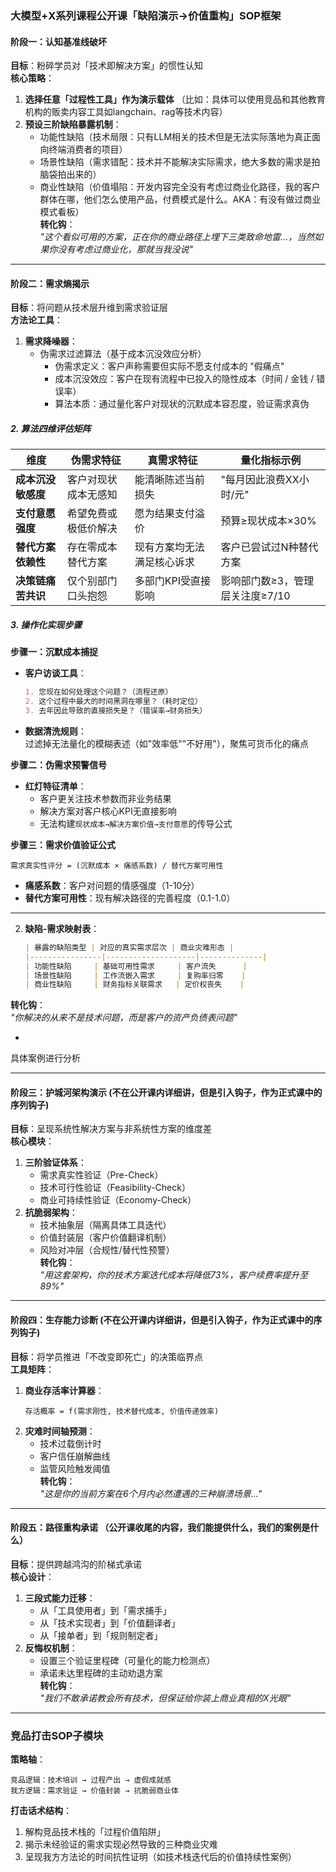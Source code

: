 ### **大模型+X系列课程公开课「缺陷演示→价值重构」SOP框架**

#### **阶段一：认知基准线破坏**  
**目标**：粉碎学员对「技术即解决方案」的惯性认知  
**核心策略**：  
1. **选择任意「过程性工具」作为演示载体**  （比如：具体可以使用竞品和其他教育机构的贩卖内容工具如langchain、rag等技术内容）
2. **预设三阶缺陷暴露机制**：  
   - 功能性缺陷（技术局限：只有LLM相关的技术但是无法实际落地为真正面向终端消费者的项目）  
   - 场景性缺陷（需求错配：技术并不能解决实际需求，绝大多数的需求是拍脑袋拍出来的）  
   - 商业性缺陷（价值塌陷：开发内容完全没有考虑过商业化路径，我的客户群体在哪，他们怎么使用产品，付费模式是什么。AKA：有没有做过商业模式看板）  
**转化钩**：  
*"这个看似可用的方案，正在你的商业路径上埋下三类致命地雷...，当然如果你没有考虑过商业化，那就当我没说"*

---

#### **阶段二：需求熵揭示**  
**目标**：将问题从技术层升维到需求验证层  
**方法论工具**：  
1. **需求降噪器**：  
   - 伪需求过滤算法（基于成本沉没效应分析） 
        - 伪需求定义：客户声称需要但实际不愿支付成本的 "假痛点"
        - 成本沉没效应：客户在现有流程中已投入的隐性成本（时间 / 金钱 / 错误率）
        - 算法本质：通过量化客户对现状的沉默成本容忍度，验证需求真伪

##### **2. 算法四维评估矩阵**
| 维度                | 伪需求特征              | 真需求特征                | 量化指标示例                |
|---------------------|-------------------------|--------------------------|---------------------------|
| **成本沉没敏感度**  | 客户对现状成本无感知     | 能清晰陈述当前损失        | "每月因此浪费XX小时/元"     |
| **支付意愿强度**    | 希望免费或极低价解决     | 愿为结果支付溢价          | 预算≥现状成本×30%          |
| **替代方案依赖性**  | 存在零成本替代方案       | 现有方案均无法满足核心诉求 | 客户已尝试过N种替代方案     |
| **决策链痛苦共识**  | 仅个别部门口头抱怨       | 多部门KPI受直接影响        | 影响部门数≥3，管理层关注度≥7/10 |


##### **3. 操作化实现步骤**

**步骤一：沉默成本捕捉**  
- **客户访谈工具**：  
  ```markdown
  1. 您现在如何处理这个问题？（流程还原）  
  2. 这个过程中最大的时间黑洞在哪里？（耗时定位）  
  3. 去年因此导致的直接损失是？（错误率→财务损失）  
  ```
- **数据清洗规则**：  
  过滤掉无法量化的模糊表述（如"效率低""不好用"），聚焦可货币化的痛点  

**步骤二：伪需求预警信号**  
- **红灯特征清单**：  
  - 客户更关注技术参数而非业务结果  
  - 解决方案对客户核心KPI无直接影响  
  - 无法构建`现状成本→解决方案价值→支付意愿`的传导公式  

**步骤三：需求价值验证公式**  
```
需求真实性评分 = (沉默成本 × 痛感系数) / 替代方案可用性  
```
- **痛感系数**：客户对问题的情感强度（1-10分）  
- **替代方案可用性**：现有解决路径的完善程度（0.1-1.0）  

---

2. **缺陷-需求映射表**：  
   ```markdown
   | 暴露的缺陷类型 | 对应的真实需求层次 | 商业灾难形态 |
   |----------------|--------------------|--------------|
   | 功能性缺陷     | 基础可用性需求     | 客户流失      |
   | 场景性缺陷     | 工作流嵌入需求     | 复购率归零    |
   | 商业性缺陷     | 财务指标关联需求   | 定价权丧失    |
   ```  
**转化钩**：  
*"你解决的从来不是技术问题，而是客户的资产负债表问题"*

+ 

具体案例进行分析

---

#### **阶段三：护城河架构演示**  (不在公开课内详细讲，但是引入钩子，作为正式课中的序列钩子)
**目标**：呈现系统性解决方案与非系统性方案的维度差  
**核心模块**：  
1. **三阶验证体系**：  
   - 需求真实性验证（Pre-Check）  
   - 技术可行性验证（Feasibility-Check）  
   - 商业可持续性验证（Economy-Check）  
2. **抗脆弱架构**：  
   - 技术抽象层（隔离具体工具迭代）  
   - 价值封装层（客户价值翻译机制）  
   - 风险对冲层（合规性/替代性预警）  
**转化钩**：  
*"用这套架构，你的技术方案迭代成本将降低73%，客户续费率提升至89%"*

---

#### **阶段四：生存能力诊断**   (不在公开课内详细讲，但是引入钩子，作为正式课中的序列钩子)
**目标**：将学员推进「不改变即死亡」的决策临界点  
**工具矩阵**：  
1. **商业存活率计算器**：  
   ```  
   存活概率 = f(需求刚性, 技术替代成本, 价值传递效率)  
   ```  
2. **灾难时间轴预测**：  
   - 技术过载倒计时  
   - 客户信任崩解曲线  
   - 监管风险触发阈值  
**转化钩**：  
*"这是你的当前方案在6个月内必然遭遇的三种崩溃场景..."*

---

#### **阶段五：路径重构承诺**  （公开课收尾的内容，我们能提供什么，我们的案例是什么）
**目标**：提供跨越鸿沟的阶梯式承诺  
**核心设计**：  
1. **三段式能力迁移**：  
   - 从「工具使用者」到「需求捕手」  
   - 从「技术实现者」到「价值翻译者」  
   - 从「接单者」到「规则制定者」  
2. **反悔权机制**：  
   - 设置三个验证里程碑（可量化的能力检测点）  
   - 承诺未达里程碑的主动劝退方案  
**转化钩**：  
*"我们不敢承诺教会所有技术，但保证给你装上商业真相的X光眼"*

---

### **竞品打击SOP子模块**  
**策略轴**：  
```  
竞品逻辑：技术培训 → 过程产出 → 虚假成就感  
我方逻辑：需求验证 → 价值封装 → 抗脆弱商业体  
```  
**打击话术结构**：  
1. 解构竞品技术栈的「过程价值陷阱」  
2. 揭示未经验证的需求实现必然导致的三种商业灾难  
3. 呈现我方方法论的时间抗性证明（如技术栈迭代后的价值持续性案例）   
